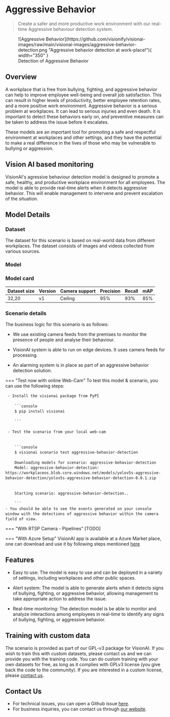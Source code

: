 # **Aggressive Behavior**

> Create a safer and more productive work environment with our real-time Aggressive behaviour detection system.

<figure markdown>
  ![Aggressive Behavior](https://github.com/visionify/visionai-images/raw/main/visionai-images/aggressive-behavior-detection.png "Aggressive behavior detection at work-place!"){ width="350" }
  <figcaption>Detection of Aggressive Behavior</figcaption>
</figure>


## Overview

A workplace that is free from bullying, fighting, and aggressive behavior can help to improve employee well-being and overall job satisfaction. This can result in higher levels of productivity, better employee retention rates, and a more positive work environment. Aggressive behavior is a serious problem at workplaces. It can lead to serious injuries and even death. It is important to detect these behaviors early on, and preventive measures can be taken to address the issue before it escalates.

These models are an important tool for promoting a safe and respectful environment at workplaces and other settings, and they have the potential to make a real difference in the lives of those who may be vulnerable to bullying or aggression.

## Vision AI based monitoring

VisionAI's agressive behaviour detection model is designed to promote a safe, healthy, and productive workplace environment for all employees. The model is able to provide real-time alerts when it detects aggressive behavior. This will enable management to intervene and prevent escalation of the situation.


## Model Details

### Dataset

The dataset for this scenario is based on real-world data from different workplaces. The dataset consists of images and videos collected from various sources.

### Model

### Model card

 <div class="table">
    <table class="fl-table">
        <thead>
        <tr><th>Dataset size</th>
            <th>Version</th>
            <th>Camera support</th>
            <th>Precision</th>
            <th>Recall</th>
            <th> mAP  </th>  
        </thead>
        <tbody>
        <tr>
            <td>32,20</td>
            <td>v1</td>
            <td>Ceiling</td>
            <td>95% </td>
            <td>93% </td>
            <td>85% </td>
        </tr>
        </tbody>
    </table>
</div>

### Scenario details


The business logic for this scenario is as follows: 

- We use existing camera feeds from the premises to monitor the presence of people and analyse their behaviour.

- VisionAI system is able to run on edge devices. It uses camera feeds for processing. 

- An alarming system is in place as part of an aggressive behavior detection solution.

=== "Test now with online Web-Cam"
     To test this model & scenario, you can use the following steps:

     - Install the visionai package from PyPI
     
        ```console
        $ pip install visionai
        
        ```
     
     - Test the scenario from your local web-cam
     

        ```console
        $ visionai scenario test aggressive-behavior-detection

        Downloading models for scenario: aggressive-behavior-detection
        Model: aggressive-behavior-detection: https://workplaceos.blob.core.windows.net/models/yolov5s-aggressive-behavior-detection/yolov5s-aggressive-behavior-detection-0.0.1.zip
        

        Starting scenario: aggressive-behavior-detection..

        ```
    - You should be able to see the events generated on your console window with the detections of aggressive behavior within the camera field of view.

=== "With RTSP Camera - Pipelines"
     [TODO]
 
=== "With Azure Setup"
     VisionAI app is available at a Azure Market place, one can download and use it by following steps mentioned [here](../overview/azure-managed-app.md)





## Features

- Easy to use: The model is easy to use and can be deployed in a variety of settings, including workplaces and other public spaces.

- Alert system: The model is able to generate alerts when it detects signs of bullying, fighting, or aggressive behavior, allowing management to take appropriate action to address the issue.

- Real-time monitoring: The detection model is be able to monitor and analyze interactions among employees in real-time to identify any signs of bullying, fighting, or aggressive behavior.



## Training with custom data

The scenario is provided as part of our GPL-v3 package for VisionAI. If you wish to train this with custom datasets, please contact us and we can provide you with the training code. You can do custom training with your own datasets for free, as long as it complies with GPLv3 license (you give back the code to the community). If you are interested in a custom license, please [contact us](../company/contact.md).


## Contact Us

- For technical issues, you can open a Github issue [here](https://github.com/visionify/visionai).
- For business inquiries, you can contact us through [our website](https://visionify.ai/contact).

